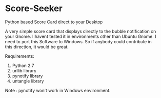 # Score-Seeker
Python based Score Card direct to your Desktop

A very simple score card that displays directly to the bubble notification on your Gnome. 
I havent tested it in environments other than Ubuntu Gnome.
I need to port this Software to Windows. So if anybody could contribute in this direction, it would be great.

Requirements:
 1. Python 2.7
 2. urllib library
 3. pynotify library
 4. untangle library

Note : pynotify won't work in Windows environment. 
